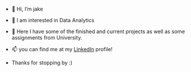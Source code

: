 - 👋 Hi, I’m jake
- 👀 I am interested in Data Analytics
- 🌱 Here I have some of the finished and current projects as well as some assignments from University. 

- 📫 you can find me at my [LinkedIn](https://www.linkedin.com/in/jacob-meeker-a56974186/) profile!
- Thanks for stopping by :)

<!---
abcjake/abcjake is a ✨ special ✨ repository because its `README.md` (this file) appears on your GitHub profile.
You can click the Preview link to take a look at your changes.
--->
